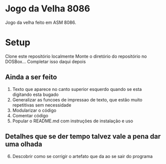 # Jogo da Velha 8086
Jogo da velha feito em ASM 8086.

# Setup
Clone este repositório localmente
Monte o diretório do repositório no DOSBox...
Completar isso daqui depois

## Ainda a ser feito
1. Texto que aparece no canto superior esquerdo quando se esta digitando esta bugado
2. Generalizar as funcoes de impressao de texto, que estão muito repetitivas sem necessidade
3. Modularizar o código
4. Comentar código
5. Popular o README.md com instruções de instalação e uso

## Detalhes que se der tempo talvez vale a pena dar uma olhada
6. Descobrir como se corrigir o artefato que da ao se sair do programa